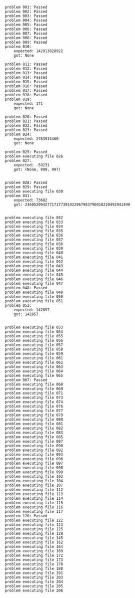     problem 001: Passed
    problem 002: Passed
    problem 003: Passed
    problem 004: Passed
    problem 005: Passed
    problem 006: Passed
    problem 007: Passed
    problem 008: Passed
    problem 009: Passed
    problem 010: 
        expected: 142913828922 
        got: None 
 
    problem 011: Passed
    problem 012: Passed
    problem 013: Passed
    problem 014: Passed
    problem 015: Passed
    problem 016: Passed
    problem 017: Passed
    problem 018: Passed
    problem 019: 
        expected: 171 
        got: None 
 
    problem 020: Passed
    problem 021: Passed
    problem 022: Passed
    problem 023: Passed
    problem 024: 
        expected: 2783915460 
        got: None 
 
    problem 025: Passed
    problem executing file 026
    problem 027: 
        expected: -59231 
        got: (None, 999, 997)
 
 
    problem 028: Passed
    problem 029: Passed
    problem executing file 030
    problem 031: 
        expected: 73682 
        got: 23605209427717177391422967983790010220492941499
 
 
    problem executing file 032
    problem executing file 033
    problem executing file 034
    problem executing file 035
    problem executing file 036
    problem executing file 037
    problem executing file 038
    problem executing file 039
    problem executing file 040
    problem executing file 041
    problem executing file 042
    problem executing file 043
    problem executing file 044
    problem executing file 045
    problem executing file 046
    problem executing file 047
    problem 048: Passed
    problem executing file 049
    problem executing file 050
    problem executing file 051
    problem 052: 
        expected: 142857 
        got: 142857
 
 
    problem executing file 053
    problem executing file 054
    problem executing file 055
    problem executing file 056
    problem executing file 057
    problem executing file 058
    problem executing file 059
    problem executing file 061
    problem executing file 062
    problem executing file 063
    problem executing file 064
    problem executing file 065
    problem 067: Passed
    problem executing file 068
    problem executing file 069
    problem executing file 071
    problem executing file 073
    problem executing file 074
    problem executing file 076
    problem executing file 077
    problem executing file 079
    problem executing file 080
    problem executing file 081
    problem executing file 082
    problem executing file 083
    problem executing file 085
    problem executing file 087
    problem executing file 090
    problem executing file 092
    problem executing file 093
    problem executing file 096
    problem executing file 097
    problem executing file 098
    problem executing file 099
    problem executing file 102
    problem executing file 104
    problem executing file 107
    problem executing file 112
    problem executing file 113
    problem executing file 114
    problem executing file 115
    problem executing file 116
    problem executing file 117
    problem 120: Passed
    problem executing file 122
    problem executing file 123
    problem executing file 125
    problem executing file 128
    problem executing file 145
    problem executing file 162
    problem executing file 164
    problem executing file 169
    problem executing file 172
    problem executing file 173
    problem executing file 178
    problem executing file 188
    problem executing file 191
    problem executing file 203
    problem executing file 204
    problem executing file 205
    problem executing file 206
